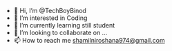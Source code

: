 - 👋 Hi, I’m @TechBoyBinod
- 👀 I’m interested in Coding
- 🌱 I’m currently learning still student
- 💞️ I’m looking to collaborate on ...
- 📫 How to reach me shamilniroshana974@gmail.com

<!---
TechBoyBinod/TechBoyBinod is a ✨ special ✨ repository because its `README.md` (this file) appears on your GitHub profile.
You can click the Preview link to take a look at your changes.
--->
